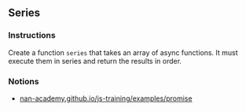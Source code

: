 ## Series

### Instructions

Create a function `series` that takes an array of async functions.
It must execute them in series and return the results in order.


### Notions

- [nan-academy.github.io/js-training/examples/promise](https://nan-academy.github.io/js-training/examples/promise.js)
